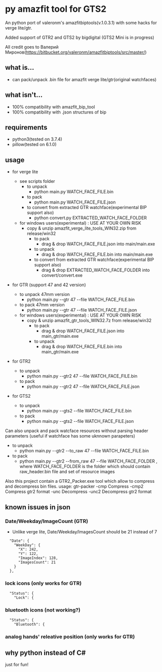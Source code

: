 # py amazfit tool for GTS2
An python port of valeronm's amazfitbiptools(v.1.0.3.1) with some hacks for verge lite/gtr.

Added support of GTR2 and GTS2 by bigdigital (GTS2 Mini is in progress)

All credit goes to Валерий Миронов(https://bitbucket.org/valeronm/amazfitbiptools/src/master/)

## what is...
* can pack/unpack .bin file for amazfit verge lite/gtr(original watchfaces)

## what isn't...
* 100% compatibility with amazfit_bip_tool
* 100% compatibility with .json structures of bip

## requirements
* python3(tested on 3.7.4)
* pillow(tested on 6.1.0)

## usage
* for verge lite
  * see scripts folder
    * to unpack
      * python main.py WATCH_FACE_FILE.bin
    * to pack
      * python main.py WATCH_FACE_FILE.json
    * to convert from extracted GTR watchface(experimental BIP support also)
      * python convert.py EXTRACTED_WATCH_FACE_FOLDER
  * for windows users(experimental) : USE AT YOUR OWN RISK
    * copy & unzip amazfit_verge_lite_tools_WIN32.zip from release/win32
      * to pack
        * drag & drop WATCH_FACE_FILE.json into main/main.exe
      * to unpack
        * drag & drop WATCH_FACE_FILE.bin into main/main.exe
      * to convert from extracted GTR watchface(experimental BIP support also)
        * drag & drop EXTRACTED_WATCH_FACE_FOLDER into convert/convert.exe
* for GTR (support 47 and 42 version)
  * to unpack 47mm version
    * python main.py --gtr 47 --file WATCH_FACE_FILE.bin
  * to pack 47mm version
    * python main.py --gtr 47 --file WATCH_FACE_FILE.json
  * for windows users(experimental) : USE AT YOUR OWN RISK
    * copy & unzip amazfit_gtr_tools_WIN32.7z from release/win32
      * to pack
        * drag & drop WATCH_FACE_FILE.json into main_gtr/main.exe
      * to unpack
        * drag & drop WATCH_FACE_FILE.bin into main_gtr/main.exe

* for GTR2
  * to unpack 
    * python main.py --gtr2 47 --file WATCH_FACE_FILE.bin
  * to pack 
    * python main.py --gtr2 47 --file WATCH_FACE_FILE.json
    
* for GTS2
  * to unpack 
    * python main.py --gts2 --file WATCH_FACE_FILE.bin
  * to pack 
    * python main.py --gts2 --file WATCH_FACE_FILE.json

Can also unpack and pack watcface resources without parsing header parameters (useful if watchface has some uknnown parapeters)
 * to unpack 
    * python main.py --gtr2 --to_raw 47 --file WATCH_FACE_FILE.bin
  * to pack 
    * python main.py --gtr2 --from_raw 47 --file WATCH_FACE_FOLDER , where WATCH_FACE_FOLDER is the folder which should contain raw_header.bin file and set of resource images

Also this project contain a GTR2_Packer.exe tool which allow to compress and decompress bin files.
usage: gtr-packer
 -cmp <filename>    Compress
 -cmp2 <filename>   Compress gtr2 format
 -unc <filename>    Decompress
 -unc2 <filename>   Decompress gtr2 format

## known issues in json
### Date/Weekday/ImageCount (GTR)
* Unlike verge lite, Date/Weekday/ImagesCount should be 21 instead of 7

```
  "Date": {
    "WeekDay": {
      "X": 242,
      "Y": 122,
      "ImageIndex": 128,
      "ImagesCount": 21
    }
  },
```
### lock icons (only works for GTR)
```
  "Status": {
    "Lock": {
```
### bluetooth icons (not working?)
```
  "Status": {
    "Bluetooth": {
```

### analog hands' releative position (only works for GTR)

## why python instead of C#
just for fun!
